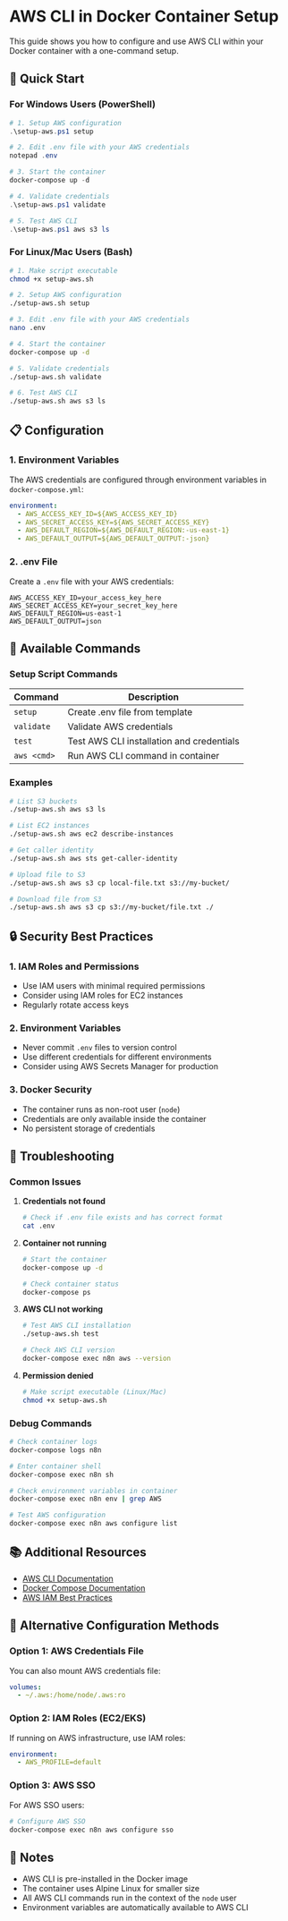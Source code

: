 # AWS CLI in Docker Container Setup

This guide shows you how to configure and use AWS CLI within your Docker container with a one-command setup.

## 🚀 Quick Start

### For Windows Users (PowerShell)

```powershell
# 1. Setup AWS configuration
.\setup-aws.ps1 setup

# 2. Edit .env file with your AWS credentials
notepad .env

# 3. Start the container
docker-compose up -d

# 4. Validate credentials
.\setup-aws.ps1 validate

# 5. Test AWS CLI
.\setup-aws.ps1 aws s3 ls
```

### For Linux/Mac Users (Bash)

```bash
# 1. Make script executable
chmod +x setup-aws.sh

# 2. Setup AWS configuration
./setup-aws.sh setup

# 3. Edit .env file with your AWS credentials
nano .env

# 4. Start the container
docker-compose up -d

# 5. Validate credentials
./setup-aws.sh validate

# 6. Test AWS CLI
./setup-aws.sh aws s3 ls
```

## 📋 Configuration

### 1. Environment Variables

The AWS credentials are configured through environment variables in `docker-compose.yml`:

```yaml
environment:
  - AWS_ACCESS_KEY_ID=${AWS_ACCESS_KEY_ID}
  - AWS_SECRET_ACCESS_KEY=${AWS_SECRET_ACCESS_KEY}
  - AWS_DEFAULT_REGION=${AWS_DEFAULT_REGION:-us-east-1}
  - AWS_DEFAULT_OUTPUT=${AWS_DEFAULT_OUTPUT:-json}
```

### 2. .env File

Create a `.env` file with your AWS credentials:

```env
AWS_ACCESS_KEY_ID=your_access_key_here
AWS_SECRET_ACCESS_KEY=your_secret_key_here
AWS_DEFAULT_REGION=us-east-1
AWS_DEFAULT_OUTPUT=json
```

## 🔧 Available Commands

### Setup Script Commands

| Command     | Description                               |
| ----------- | ----------------------------------------- |
| `setup`     | Create .env file from template            |
| `validate`  | Validate AWS credentials                  |
| `test`      | Test AWS CLI installation and credentials |
| `aws <cmd>` | Run AWS CLI command in container          |

### Examples

```bash
# List S3 buckets
./setup-aws.sh aws s3 ls

# List EC2 instances
./setup-aws.sh aws ec2 describe-instances

# Get caller identity
./setup-aws.sh aws sts get-caller-identity

# Upload file to S3
./setup-aws.sh aws s3 cp local-file.txt s3://my-bucket/

# Download file from S3
./setup-aws.sh aws s3 cp s3://my-bucket/file.txt ./
```

## 🔒 Security Best Practices

### 1. IAM Roles and Permissions

- Use IAM users with minimal required permissions
- Consider using IAM roles for EC2 instances
- Regularly rotate access keys

### 2. Environment Variables

- Never commit `.env` files to version control
- Use different credentials for different environments
- Consider using AWS Secrets Manager for production

### 3. Docker Security

- The container runs as non-root user (`node`)
- Credentials are only available inside the container
- No persistent storage of credentials

## 🐛 Troubleshooting

### Common Issues

1. **Credentials not found**

   ```bash
   # Check if .env file exists and has correct format
   cat .env
   ```

2. **Container not running**

   ```bash
   # Start the container
   docker-compose up -d

   # Check container status
   docker-compose ps
   ```

3. **AWS CLI not working**

   ```bash
   # Test AWS CLI installation
   ./setup-aws.sh test

   # Check AWS CLI version
   docker-compose exec n8n aws --version
   ```

4. **Permission denied**
   ```bash
   # Make script executable (Linux/Mac)
   chmod +x setup-aws.sh
   ```

### Debug Commands

```bash
# Check container logs
docker-compose logs n8n

# Enter container shell
docker-compose exec n8n sh

# Check environment variables in container
docker-compose exec n8n env | grep AWS

# Test AWS configuration
docker-compose exec n8n aws configure list
```

## 📚 Additional Resources

- [AWS CLI Documentation](https://docs.aws.amazon.com/cli/)
- [Docker Compose Documentation](https://docs.docker.com/compose/)
- [AWS IAM Best Practices](https://docs.aws.amazon.com/IAM/latest/UserGuide/best-practices.html)

## 🔄 Alternative Configuration Methods

### Option 1: AWS Credentials File

You can also mount AWS credentials file:

```yaml
volumes:
  - ~/.aws:/home/node/.aws:ro
```

### Option 2: IAM Roles (EC2/EKS)

If running on AWS infrastructure, use IAM roles:

```yaml
environment:
  - AWS_PROFILE=default
```

### Option 3: AWS SSO

For AWS SSO users:

```bash
# Configure AWS SSO
docker-compose exec n8n aws configure sso
```

## 📝 Notes

- AWS CLI is pre-installed in the Docker image
- The container uses Alpine Linux for smaller size
- All AWS CLI commands run in the context of the `node` user
- Environment variables are automatically available to AWS CLI
